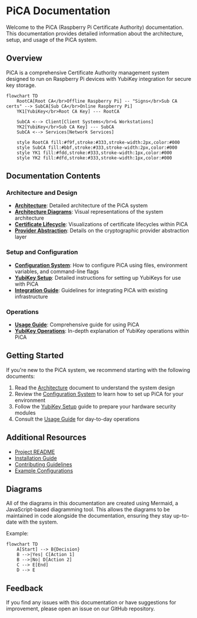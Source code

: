 # PiCA Documentation

Welcome to the PiCA (Raspberry Pi Certificate Authority) documentation. This documentation provides detailed information about the architecture, setup, and usage of the PiCA system.

## Overview

PiCA is a comprehensive Certificate Authority management system designed to run on Raspberry Pi devices with YubiKey integration for secure key storage.

```mermaid
flowchart TD
    RootCA[Root CA</br>Offline Raspberry Pi] -- "Signs</br>Sub CA certs" --> SubCA[Sub CA</br>Online Raspberry Pi]
    YK1[YubiKey</br>Root CA Key] --- RootCA
    
    SubCA <--> Client[Client Systems</br>& Workstations]
    YK2[YubiKey</br>Sub CA Key] --- SubCA
    SubCA <--> Services[Network Services]
    
    style RootCA fill:#f9f,stroke:#333,stroke-width:2px,color:#000
    style SubCA fill:#bbf,stroke:#333,stroke-width:2px,color:#000  
    style YK1 fill:#fdd,stroke:#333,stroke-width:1px,color:#000
    style YK2 fill:#dfd,stroke:#333,stroke-width:1px,color:#000
```

## Documentation Contents

### Architecture and Design

- [**Architecture**](architecture.md): Detailed architecture of the PiCA system
- [**Architecture Diagrams**](architecture-diagrams.md): Visual representations of the system architecture
- [**Certificate Lifecycle**](certificate-lifecycle.md): Visualizations of certificate lifecycles within PiCA
- [**Provider Abstraction**](provider-abstraction.md): Details on the cryptographic provider abstraction layer

### Setup and Configuration

- [**Configuration System**](configuration.md): How to configure PiCA using files, environment variables, and command-line flags
- [**YubiKey Setup**](yubikey-setup.md): Detailed instructions for setting up YubiKeys for use with PiCA
- [**Integration Guide**](integration-guide.md): Guidelines for integrating PiCA with existing infrastructure

### Operations

- [**Usage Guide**](usage-guide.md): Comprehensive guide for using PiCA
- [**YubiKey Operations**](yubikey-operations.md): In-depth explanation of YubiKey operations within PiCA

## Getting Started

If you're new to the PiCA system, we recommend starting with the following documents:

1. Read the [Architecture](architecture.md) document to understand the system design
2. Review the [Configuration System](configuration.md) to learn how to set up PiCA for your environment
3. Follow the [YubiKey Setup](yubikey-setup.md) guide to prepare your hardware security modules
4. Consult the [Usage Guide](usage-guide.md) for day-to-day operations

## Additional Resources

- [Project README](../README.md)
- [Installation Guide](../INSTALL.md)
- [Contributing Guidelines](../CONTRIBUTING.md)
- [Example Configurations](../configs/examples/README.md)

## Diagrams

All of the diagrams in this documentation are created using Mermaid, a JavaScript-based diagramming tool. This allows the diagrams to be maintained in code alongside the documentation, ensuring they stay up-to-date with the system.

Example:

```mermaid
flowchart TD
    A[Start] --> B{Decision}
    B -->|Yes| C[Action 1]
    B -->|No| D[Action 2]
    C --> E[End]
    D --> E
```

## Feedback

If you find any issues with this documentation or have suggestions for improvement, please open an issue on our GitHub repository.
